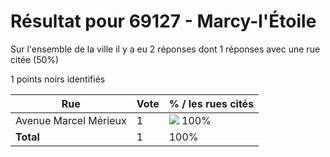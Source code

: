 # Résultat pour 69127 - Marcy-l'Étoile

Sur l'ensemble de la ville il y a eu 2 réponses dont 1 réponses avec une rue citée (50%)

1 points noirs identifiés

| Rue | Vote | % / les rues cités|
|-----|------|-------------------|
| Avenue Marcel Mérieux | 1 | <img src="../../img/bar_100.gif" />&nbsp;100%|
| **Total** | 1 | 100%|
